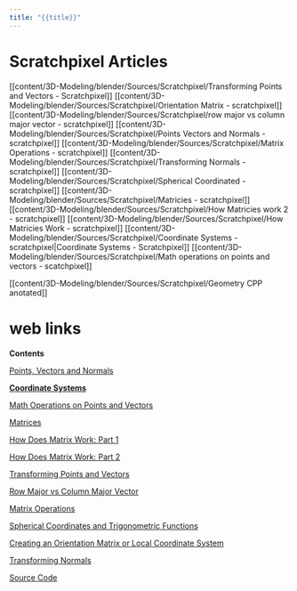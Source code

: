 ```yaml
---
title: "{{title}}"
---
```


# Scratchpixel Articles


[[content/3D-Modeling/blender/Sources/Scratchpixel/Transforming Points and Vectors - Scratchpixel]]
[[content/3D-Modeling/blender/Sources/Scratchpixel/Orientation Matrix - scratchpixel]]
[[content/3D-Modeling/blender/Sources/Scratchpixel/row major vs column major vector - scratchpixel]]
[[content/3D-Modeling/blender/Sources/Scratchpixel/Points Vectors and Normals - scratchpixel]]
[[content/3D-Modeling/blender/Sources/Scratchpixel/Matrix Operations - scratchpixel]]
[[content/3D-Modeling/blender/Sources/Scratchpixel/Transforming Normals - scratchpixel]]
[[content/3D-Modeling/blender/Sources/Scratchpixel/Spherical Coordinated - scratchpixel]]
[[content/3D-Modeling/blender/Sources/Scratchpixel/Matricies - scratchpixel]]
[[content/3D-Modeling/blender/Sources/Scratchpixel/How Matricies work 2 - scratchpixel]]
[[content/3D-Modeling/blender/Sources/Scratchpixel/How Matricies Work - scratchpixel]]
[[content/3D-Modeling/blender/Sources/Scratchpixel/Coordinate Systems - scratchpixel|Coordinate Systems - Scratchpixel]]
[[content/3D-Modeling/blender/Sources/Scratchpixel/Math operations on points and vectors - scatchpixel]]


[[content/3D-Modeling/blender/Sources/Scratchpixel/Geometry CPP anotated]]


# web links

**Contents**

[Points, Vectors and Normals](https://www.scratchapixel.com/lessons/mathematics-physics-for-computer-graphics/geometry/points-vectors-and-normals)

[**Coordinate Systems**](https://www.scratchapixel.com/lessons/mathematics-physics-for-computer-graphics/geometry/coordinate-systems)

[Math Operations on Points and Vectors](https://www.scratchapixel.com/lessons/mathematics-physics-for-computer-graphics/geometry/math-operations-on-points-and-vectors)

[Matrices](https://www.scratchapixel.com/lessons/mathematics-physics-for-computer-graphics/geometry/matrices)

[How Does Matrix Work: Part 1](https://www.scratchapixel.com/lessons/mathematics-physics-for-computer-graphics/geometry/how-does-matrix-work-part-1)

[How Does Matrix Work: Part 2](https://www.scratchapixel.com/lessons/mathematics-physics-for-computer-graphics/geometry/how-does-matrix-work-part-2)

[Transforming Points and Vectors](https://www.scratchapixel.com/lessons/mathematics-physics-for-computer-graphics/geometry/transforming-points-and-vectors)

[Row Major vs Column Major Vector](https://www.scratchapixel.com/lessons/mathematics-physics-for-computer-graphics/geometry/row-major-vs-column-major-vector)

[Matrix Operations](https://www.scratchapixel.com/lessons/mathematics-physics-for-computer-graphics/geometry/matrix-operations)

[Spherical Coordinates and Trigonometric Functions](https://www.scratchapixel.com/lessons/mathematics-physics-for-computer-graphics/geometry/spherical-coordinates-and-trigonometric-functions)

[Creating an Orientation Matrix or Local Coordinate System](https://www.scratchapixel.com/lessons/mathematics-physics-for-computer-graphics/geometry/creating-an-orientation-matrix-or-local-coordinate-system)

[Transforming Normals](https://www.scratchapixel.com/lessons/mathematics-physics-for-computer-graphics/geometry/transforming-normals)

[Source Code](https://www.scratchapixel.com/code.php?id=22&origin=/lessons/mathematics-physics-for-computer-graphics/geometry)
